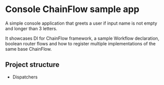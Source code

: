# Console ChainFlow sample app

A simple console application that greets a user if input name is not empty and longer than 3 letters.

It showcases DI for ChainFlow framework, a sample Workflow declaration, boolean router flows and how to register multiple implementations of the same base ChainFlow.

## Project structure
- Dispatchers